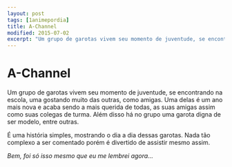 ```yaml
---
layout: post
tags: [1animepordia]
title: A-Channel
modified: 2015-07-02
excerpt: "Um grupo de garotas vivem seu momento de juventude, se encontrando na escola, uma gostando muito das outras, como amigas. Uma delas é um ano mais nova e acaba sendo a mais querida de todas, as suas amigas assim como suas colegas de turma. Além disso há no grupo uma garota digna de ser modelo, entre outras."
---
```


A-Channel
=========

Um grupo de garotas vivem seu momento de juventude, se encontrando na
escola, uma gostando muito das outras, como amigas. Uma delas é um ano
mais nova e acaba sendo a mais querida de todas, as suas amigas assim
como suas colegas de turma. Além disso há no grupo uma garota digna de
ser modelo, entre outras.

É uma história simples, mostrando o dia a dia dessas garotas. Nada tão
complexo a ser comentado porém é divertido de assistir mesmo assim.

*Bem, foi só isso mesmo que eu me lembrei agora…*


